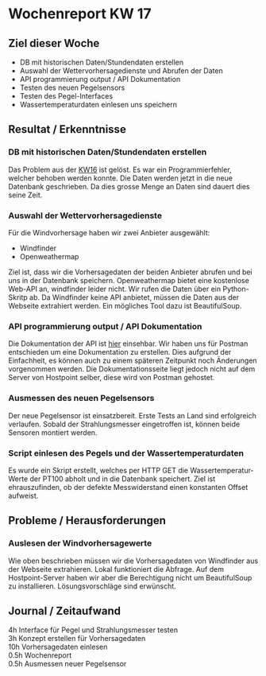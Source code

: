 # Wochenreport KW 17

## Ziel dieser Woche
* DB mit historischen Daten/Stundendaten erstellen
* Auswahl der Wettervorhersagedienste und Abrufen der Daten
* API programmierung output / API Dokumentation
* Testen des neuen Pegelsensors
* Testen des Pegel-Interfaces
* Wassertemperaturdaten einlesen uns speichern

## Resultat / Erkenntnisse
### DB mit historischen Daten/Stundendaten erstellen
Das Problem aus der [KW16]() ist gelöst. Es war ein Programmierfehler, welcher behoben werden konnte. Die Daten werden jetzt in die neue Datenbank geschrieben. Da dies grosse Menge an Daten sind dauert dies seine Zeit.

### Auswahl der Wettervorhersagedienste
Für die Windvorhersage haben wir zwei Anbieter ausgewählt:

* Windfinder
* Openweathermap

Ziel ist, dass wir die Vorhersagedaten der beiden Anbieter abrufen und bei uns in der Datenbank speichern. Openweathermap bietet eine kostenlose Web-API an, windfinder leider nicht. Wir rufen die Daten über ein Python-Skritp ab. Da Windfinder keine API anbietet, müssen die Daten aus der Webseite extrahiert werden. Ein mögliches Tool dazu ist BeautifulSoup.

### API programmierung output / API Dokumentation
Die Dokumentation der API ist [hier](http://api.wetter-arbon.ch/) einsehbar. Wir haben uns für Postman entschieden um eine Dokumentation zu erstellen. Dies aufgrund der Einfachheit, es können auch zu einem späteren Zeitpunkt noch Änderungen vorgenommen werden. Die Dokumentationsseite liegt jedoch nicht auf dem Server von Hostpoint selber, diese wird von Postman gehostet.

### Ausmessen des neuen Pegelsensors
Der neue Pegelsensor ist einsatzbereit. Erste Tests an Land sind erfolgreich verlaufen. Sobald der Strahlungsmesser eingetroffen ist, können beide Sensoren montiert werden.

### Script einlesen des Pegels und der Wassertemperaturdaten
Es wurde ein Skript erstellt, welches per HTTP GET die Wassertemperatur-Werte der PT100 abholt und in die Datenbank speichert. Ziel ist ehrauszufinden, ob der defekte Messwiderstand einen konstanten Offset aufweist.

## Probleme / Herausforderungen
### Auslesen der Windvorhersagewerte
Wie oben beschrieben müssen wir die Vorhersagedaten von Windfinder aus der Webseite extrahieren. Lokal funktioniert die Abfrage. Auf dem Hostpoint-Server haben wir aber die Berechtigung nicht um BeautifulSoup zu installieren. Lösungsvorschläge sind erwünscht.


## Journal / Zeitaufwand
4h Interface für Pegel und Strahlungsmesser testen  
3h Konzept erstellen für Vorhersagedaten  
10h Vorhersagedaten einlesen  
0.5h Wochenreport  
0.5h Ausmessen neuer Pegelsensor






